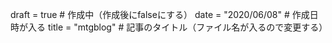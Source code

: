 draft = true         # 作成中（作成後にfalseにする）
date = "2020/06/08"    # 作成日時が入る
title = "mtgblog"       # 記事のタイトル（ファイル名が入るので変更する）


